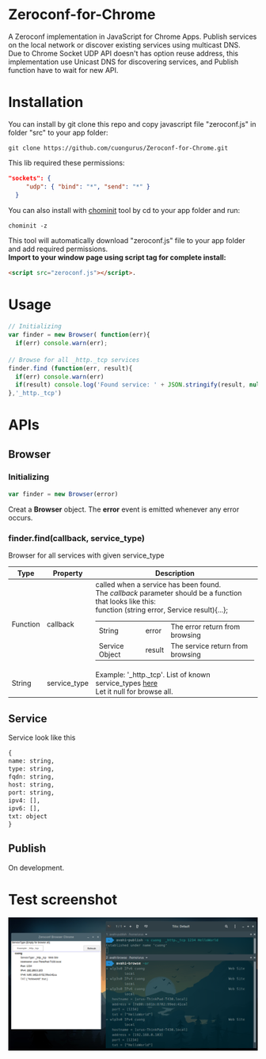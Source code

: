 # Zeroconf-for-Chrome
A Zeroconf implementation in JavaScript for Chrome Apps. Publish services on the local network or discover existing services using multicast DNS. </br>
Due to Chrome Socket UDP API doesn't has option reuse address, this implementation use Unicast DNS for discovering services, and Publish function have to wait for new API.
# Installation
You can install by git clone this repo and copy javascript file "zeroconf.js" in folder "src" to your app folder:
```
git clone https://github.com/cuongurus/Zeroconf-for-Chrome.git
```
This lib required these permissions:
```json
"sockets": {
     "udp": { "bind": "*", "send": "*" }
  }
  ```

You can also install with [chominit](https://www.npmjs.com/package/chrominit) tool by cd to your app folder and run:
```
chominit -z
```
This tool will automatically download "zeroconf.js" file to your app folder and add required permissions.</br>
**Import to your window page using script tag for complete install:**
```html
<script src="zeroconf.js"></script>.
```

# Usage
```js
// Initializing
var finder = new Browser( function(err){
  if(err) console.warn(err);

// Browse for all _http._tcp services  
finder.find (function(err, result){
  if(err) console.warn(err)
  if(result) console.log('Found service: ' + JSON.stringify(result, null, 4))
},'_http._tcp')
```
# APIs
## Browser
### Initializing
```js
var finder = new Browser(error)
```
Creat a **Browser** object. The **error** event is emitted whenever any error occurs.
### finder.find(callback, service_type)

Browser for all services with given service_type

| Type | Property | Description |
| --- | --- | --- |
| Function | callback | called when a service has been found.</br>The *callback* parameter should be a function that looks like this:</br>function (string error, Service result){...};</br><table><tr><td>String</td><td>error</td><td>The error return from browsing</td></tr><tr><td>Service Object</td><td>result</td><td>The service return from browsing</td></tr></table> |
| String | service_type | Example: '_http._tcp'. List of known service_types [here](https://github.com/cuongurus/Zeroconf-for-Chrome/blob/master/test/service-types.js)</br>Let it null for browse all. |

## Service
Service look like this
```
{
name: string,
type: string,
fqdn: string,
host: string,
port: string,
ipv4: [],
ipv6: [],
txt: object
}
```
## Publish
On development.
# Test screenshot
![test](https://raw.githubusercontent.com/cuongurus/Zeroconf-for-Chrome/master/images/screenshot.png)


